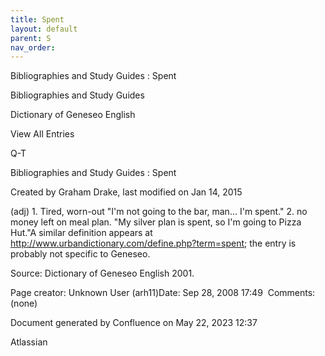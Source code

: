 ```yaml
---
title: Spent
layout: default
parent: S
nav_order:
---
```


Bibliographies and Study Guides : Spent

Bibliographies and Study Guides

Dictionary of Geneseo English

View All Entries

Q-T

Bibliographies and Study Guides : Spent

Created by  Graham Drake, last modified on Jan 14, 2015

(adj) 1. Tired, worn-out &quot;I'm not going to the bar, man... I'm spent.&quot; 2. no money left on meal plan. &quot;My silver plan is spent, so I'm going to Pizza Hut.&quot;A similar definition appears at http://www.urbandictionary.com/define.php?term=spent; the entry is probably not specific to Geneseo.

Source: Dictionary of Geneseo English 2001.

Page creator: Unknown User (arh11)Date: Sep 28, 2008 17:49  Comments: (none)

Document generated by Confluence on May 22, 2023 12:37

Atlassian
